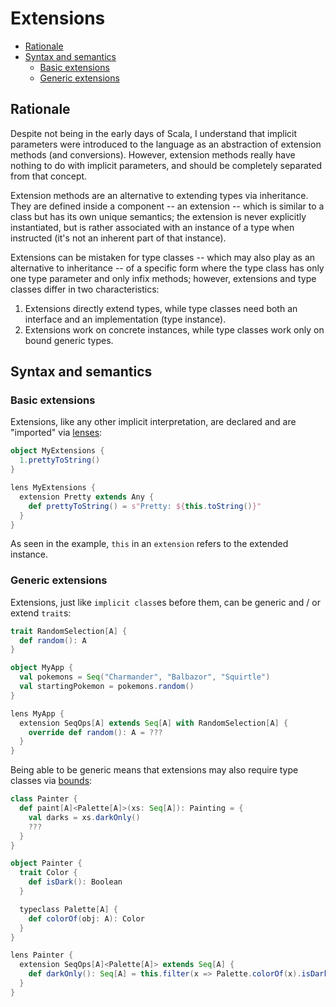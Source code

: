 # Extensions

<!-- @import "[TOC]" {cmd="toc" depthFrom=2 depthTo=6 orderedList=false} -->
<!-- code_chunk_output -->

- [Rationale](#rationale)
- [Syntax and semantics](#syntax-and-semantics)
  - [Basic extensions](#basic-extensions)
  - [Generic extensions](#generic-extensions)

<!-- /code_chunk_output -->

## Rationale

Despite not being in the early days of Scala, I understand that implicit parameters were introduced to the language as an abstraction of extension methods (and conversions). However, extension methods really have nothing to do with implicit parameters, and should be completely separated from that concept.

Extension methods are an alternative to extending types via inheritance. They are defined inside a component -- an extension -- which is similar to a class but has its own unique semantics; the extension is never explicitly instantiated, but is rather associated with an instance of a type when instructed (it's not an inherent part of that instance).

Extensions can be mistaken for type classes -- which may also play as an alternative to inheritance -- of a specific form where the type class has only one type parameter and only infix methods; however, extensions and type classes differ in two characteristics:

1. Extensions directly extend types, while type classes need both an interface and an implementation (type instance).
2. Extensions work on concrete instances, while type classes work only on bound generic types.

## Syntax and semantics

### Basic extensions

Extensions, like any other implicit interpretation, are declared and are "imported" via [lenses](lens.md):

```scala
object MyExtensions {
  1.prettyToString()
}

lens MyExtensions {
  extension Pretty extends Any {
    def prettyToString() = s"Pretty: ${this.toString()}"
  }
}
```

As seen in the example, `this` in an `extension` refers to the extended instance.

### Generic extensions

Extensions, just like `implicit class`es before them, can be generic and / or extend `trait`s:

```scala
trait RandomSelection[A] {
  def random(): A
}

object MyApp {
  val pokemons = Seq("Charmander", "Balbazor", "Squirtle")
  val startingPokemon = pokemons.random()
}

lens MyApp {
  extension SeqOps[A] extends Seq[A] with RandomSelection[A] {
    override def random(): A = ???
  }
}
```

Being able to be generic means that extensions may also require type classes via [bounds](type-classes.md#bounds):

```scala
class Painter {
  def paint[A]<Palette[A]>(xs: Seq[A]): Painting = {
    val darks = xs.darkOnly()
    ???
  }
}

object Painter {
  trait Color {
    def isDark(): Boolean
  }

  typeclass Palette[A] {
    def colorOf(obj: A): Color
  }
}

lens Painter {
  extension SeqOps[A]<Palette[A]> extends Seq[A] {
    def darkOnly(): Seq[A] = this.filter(x => Palette.colorOf(x).isDark())
  }
}
```
